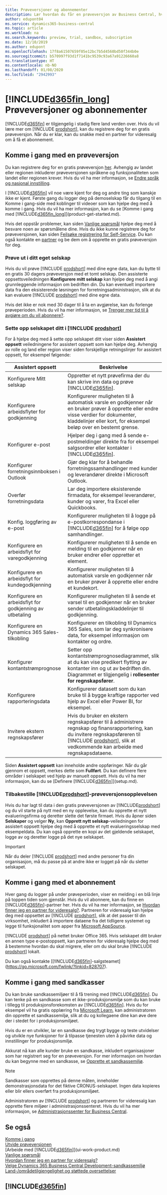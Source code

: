 ```yaml
---
title: Prøveversjoner og abonnementer
description: Lær hvordan du får en prøveversjon av Business Central, hvordan du arbeider med sandkassemiljøer, og hvordan du registrerer deg for et abonnement.
author: edupont04
ms.service: dynamics365-business-central
ms.topic: article
ms.workload: na
ms.search.keywords: preview, trial, sandbox, subscription
ms.date: 12/10/2019
ms.author: edupont
ms.openlocfilehash: 17f8a61507659f05e12bc7b5d4560bd50f344b0e
ms.sourcegitcommit: b570997f93d1f7141bc9539c93a67a91226660a8
ms.translationtype: HT
ms.contentlocale: nb-NO
ms.lasthandoff: 01/08/2020
ms.locfileid: "2942993"
---
```

# <a name="included365fin_longincludesd365fin_long_mdmd-trials-and-subscriptions"></a>[!INCLUDE[d365fin_long](includes/d365fin_long_md.md)] Prøveversjoner og abonnementer

[!INCLUDE[d365fin](includes/d365fin_md.md)] er tilgjengelig i stadig flere land verden over. Hvis du vil lære mer om [!INCLUDE [prodshort](includes/prodshort.md)], kan du registrere deg for en gratis prøveversjon. Når du er klar, kan du snakke med en partner for videresalg om å få et abonnement.  

## <a name="getting-started-with-a-trial"></a>Komme i gang med en prøveversjon

Du kan registrere deg for en gratis prøveversjon [her](https://go.microsoft.com/fwlink/?linkid=847861). Avhengig av landet eller regionen inkluderer prøveversjonen språkene og funksjonaliteten som landet eller regionen krever. Hvis du vil ha mer informasjon, se [Endre språk og nasjonal innstilling](about-locale-language.md).  

I [!INCLUDE[d365fin](includes/d365fin_md.md)] vil noe være kjent for deg og andre ting som kanskje ikke er kjent. Første gang du logger deg på demoselskap får du tilgang til en Komme i gang-side med koblinger til videoer som kan hjelpe deg med å komme i gang. Hvis du vil ha mer informasjon, kan du se [Komme i gang med [!INCLUDE[d365fin_long](includes/d365fin_long_md.md)]](product-get-started.md).  

Hvis det oppstår problemer, kan siden [Vanlige spørsmål](across-faq.md) hjelpe deg med å besvare noen av spørsmålene dine. Hvis du ikke kunne registrere deg for prøveversjonen, kan siden [Feilsøke registrering for Self-Service](ui-troubleshoot-self-signup.md). Du kan også kontakte en [partner](across-faq.md#findpartner) og be dem om å opprette en gratis prøveversjon for deg.  

### <a name="try-out-your-own-company"></a>Prøve ut i ditt eget selskap

Hvis du vil prøve [!INCLUDE [prodshort](includes/prodshort.md)] med dine egne data, kan du bytte til en gratis 30 dagers prøveversjon med et tomt selskap. Den assisterte oppsettsveiledningen **Konfigurere mitt selskap** kan hjelpe deg med å angi grunnleggende informasjon om bedriften din. Du kan eventuelt importere data fra den eksisterende løsningen for forretningsadministrasjon, slik at du kan evaluere [!INCLUDE [prodshort](includes/prodshort.md)] med dine egne data.  

Hvis det ikke er nok med 30 dager til å ta en avgjørelse, kan du forlenge prøveperioden. Hvis du vil ha mer informasjon, se [Trenger mer tid til å avgjøre om du vil abonnere?](admin-extend-trial.md).  

### <a name="setting-up-your-company-in-include-prodshortincludesprodshortmd"></a>Sette opp selskapet ditt i [!INCLUDE [prodshort](includes/prodshort.md)]

For å hjelpe deg med å sette opp selskapet ditt viser siden **Assistert oppsett** veiledningene for assistert oppsett som kan hjelpe deg. Avhengig av rolle og land eller region viser siden forskjellige retningslinjer for assistert oppsett, for eksempel følgende:

| Assistert oppsett | Beskrivelse |
| -------------- | ----------- |
| Konfigurere Mitt selskap |Oppretter et nytt prøvefirma der du kan skrive inn data og prøve [!INCLUDE[d365fin](includes/d365fin_md.md)]. |
| Konfigurere arbeidsflyter for godkjenning |Konfigurerer muligheten til å automatisk varsle en godkjenner når en bruker prøver å opprette eller endre visse verdier for dokumenter, kladdelinjer eller kort, for eksempel beløp over en bestemt grense. |
| Konfigurer e-post |Hjelper deg i gang med å sende e-postmeldinger direkte fra for eksempel salgsordrer eller kontakter i [!INCLUDE[d365fin](includes/d365fin_md.md)]. |
| Konfigurer forretningsinnboksen i Outlook |Gjør deg klar for å behandle forretningssamhandlinger med kunder og leverandører direkte i Microsoft Outlook. |
| Overfør forretningsdata |Lar deg importere eksisterende firmadata, for eksempel leverandører, kunder og varer, fra Excel eller Quickbooks. |
| Konfig. loggføring av e-post |Konfigurerer muligheten til å logge på e-postkorrespondanse i [!INCLUDE[d365fin](includes/d365fin_md.md)] for å følge opp samhandlinger. |
| Konfigurere en arbeidsflyt for varegodkjenning |Konfigurerer muligheten til å sende en melding til en godkjenner når en bruker endrer eller oppretter et element. |
| Konfigurere en arbeidsflyt for kundegodkjenning |Konfigurerer muligheten til å automatisk varsle en godkjenner når en bruker prøver å opprette eller endre et kundekort. |
| Konfigurere en arbeidsflyt for godkjenning av utbetaling |Konfigurerer muligheten til å sende et varsel til en godkjenner når en bruker sender utbetalingskladdelinjer til godkjenning. |
| Konfigurere en Dynamics 365 Sales-tilkobling |Konfigurerer en tilkobling til Dynamics 365 Sales, som lar deg synkronisere data, for eksempel informasjon om kontakter og ordre. |
| Konfigurer kontantstrømprognose |Setter opp kontantstrømprognosediagrammet, slik at du kan vise predikert flytting av kontanter inn og ut av bedriften din. Diagrammet er tilgjengelig i **rollesenter for regnskapsfører**. |
| Konfigurere rapporteringsdata|Konfigurerer datasett som du kan bruke til å bygge kraftige rapporter ved hjelp av Excel eller Power BI, for eksempel. |
| Invitere ekstern regnskapsfører |Hvis du bruker en ekstern regnskapsfører til å administrere regnskap og finansrapportering, kan du invitere regnskapsføreren til [!INCLUDE [prodshort](includes/prodshort.md)], slik at vedkommende kan arbeide med regnskapsdataene. |

Siden **Assistert oppsett** kan inneholde andre oppføringer. Når du går gjennom et oppsett, merkes dette som **Fullført**. Du kan definere flere områder i selskapet ved hjelp av manuelt oppsett. Hvis du vil ha mer informasjon, kan du se [Definere [!INCLUDE[d365fin](includes/d365fin_md.md)]](setup.md).  

### <a name="resetting-your-includeprodshortincludesprodshortmd-trial-experience"></a>Tilbakestille [!INCLUDE[prodshort](includes/prodshort.md)]-prøveversjonsopplevelsen

Hvis du har lagt til data i den gratis prøveversjonen av [!INCLUDE[prodshort](includes/prodshort.md)] og du vil starte på nytt med en ny opplevelse, kan du opprette et nytt evalueringsfirma og deretter slette det første firmaet. Hvis du åpner siden **Selskaper** og velger **Ny**, kan **Opprett nytt selskap**-veiledningen for assistert oppsett hjelpe deg med å opprette et nytt evalueringsselskap med eksempeldata. Du kan også opprette en kopi av det gjeldende selskapet, logge av og deretter logge på det nye selskapet.  

> [!IMPORTANT]
> Når du deler [!INCLUDE [prodshort](includes/prodshort.md)] med andre personer fra din organisasjon, må du passe på at andre ikke er logget på når du sletter selskapet.  

## <a name="getting-started-with-a-subscription"></a>Komme i gang med et abonnement

Hver gang du logger på under prøveperioden, viser en melding i en blå linje på toppen tiden som gjenstår. Hvis du vil abonnere, kan du finne en [!INCLUDE[d365fin](includes/d365fin_md.md)]-partner her. Hvis du vil ha mer informasjon, se [Hvordan finner jeg en partner for videresalg?](across-faq.md#findpartner). Partneren for videresalg kan hjelpe deg med oppsettet av [!INCLUDE [prodshort](includes/prodshort.md)], slik at det passer til din virksomhet, inkludert å importere dataene fra det tidligere systemet og legge til funksjonalitet som apper fra [Microsoft AppSource](https://appsource.microsoft.com/marketplace/apps?product=dynamics-365-business-central).  

[!INCLUDE [prodshort](includes/prodshort.md)] på nettet bruker Office 365. Hvis selskapet ditt bruker en annen type e-postoppsett, kan partneren for videresalg hjelpe deg med å bestemme hvordan du skal migrere, eller om du skal bruke [!INCLUDE [prodshort](includes/prodshort.md)] lokalt.  

Du kan også kontakte [[!INCLUDE[d365fin](includes/d365fin_md.md)]-salgsteamet](https://go.microsoft.com/fwlink/?linkid=828707).  

## <a name="getting-started-with-sandboxes"></a>Komme i gang med sandkasser

Du kan bruke sandkassemiljøer til å få trening med [!INCLUDE[d365fin](includes/d365fin_md.md)]. Du kan tenke på en sandkasse som et ikke-produksjonsmiljø som du kan bruke i tillegg til produksjonsforekomsten av [!INCLUDE[d365fin](includes/d365fin_md.md)]. Hvis du for eksempel vil ha gratis opplæring fra [Microsoft Learn](/learn/browse/?products=dynamics-business-central), kan administratoren din opprette et sandkassemiljø, slik at du og kollegaene dine kan øve dere der i stedet for i produksjonsmiljøet.  

Hvis du er en utvikler, lar en sandkasse deg trygt bygge og teste utvidelser og utvikle nye funksjoner for å tilpasse tjenesten uten å påvirke data og innstillinger for produksjonsmiljø.  

Akkurat nå kan alle kunder bruke en sandkasse, inkludert organisasjoner som har registrert seg for en prøveversjon. For mer informasjon om hvordan du kan begynne med en sandkasse, se [Opprette et sandkassemiljø](across-how-create-sandbox-environment.md).  

> [!NOTE]
> Sandkasser som opprettes på denne måten, inneholder demonstrasjonsdata for det fiktive CRONUS-selskapet. Ingen data kopieres eller blir ellers overført fra produksjonsmiljøet.  

Administratoren av [!INCLUDE [prodshort](includes/prodshort.md)] og partneren for videresalg kan opprette flere miljøer i administrasjonssenteret. Hvis du vil ha mer informasjon, se [Administrasjonssenter for Business Central](/dynamics365/business-central/dev-itpro/administration/tenant-admin-center).  

<!-- As a partner, you can provide customers with trials based on already existing functionality, customizations, and previews of future capabilities. With previews like this, you can try and provide feedback about upcoming capabilities.  -->

<!--To get started with a preview, go to [this page](https://go.microsoft.com/fwlink/?linkid=866045) and provide your work email address. To learn more about [!INCLUDE[d365fin](includes/d365fin_md.md)] and the capabilities it offers, refer to the documentation here on this site.-->
<!--
### Building New Solutions and Intellectual Property

[!INCLUDE[d365fin](includes/d365fin_md.md)] offers a set of development tools and a modern platform to build on so you can create your own add-on apps and embed solutions to connect or extend [!INCLUDE[d365fin](includes/d365fin_md.md)].  

For example, you can use an API to build a connected app to exchange data between [!INCLUDE[d365fin](includes/d365fin_md.md)] and your payroll app. Connect apps can also make use of extensions to create pages to be used for setup, configuration, or to support app-specific features. For more information, see [Build Your Business on Dynamics 365 Business Central](/dynamics365/business-central/dev-itpro/developer/readiness/readiness-welcome).-->

## <a name="see-also"></a>Se også

[Komme i gang](product-get-started.md)  
[Utvide prøveversjonen](admin-extend-trial.md)  
[Arbeide med [!INCLUDE[d365fin](includes/d365fin_md.md)]](ui-work-product.md)  
[Vanlige spørsmål](across-faq.md)  
[Hvordan finner jeg en partner for videresalg?](across-faq.md#findpartner)  
[Velge Dynamics 365 Business Central Development-sandkassemiljø](/dynamics365/business-central/dev-itpro/developer/devenv-sandbox-overview?toc=/dynamics365/business-central/toc.json)  
[Land-/områdetilgjengelighet og støttede oversettelser](/dynamics365/business-central/dev-itpro/compliance/apptest-countries-and-translations?toc=/dynamics365/business-central/toc.json)  
  

## [!INCLUDE[d365fin](includes/free_trial_md.md)]  
